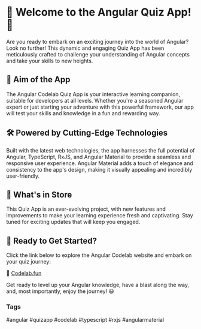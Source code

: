 # 🚀 Welcome to the Angular Quiz App! 🧠

Are you ready to embark on an exciting journey into the world of Angular? Look no further! This dynamic and engaging Quiz App has been meticulously crafted to challenge your understanding of Angular concepts and take your skills to new heights.

## 🎯 Aim of the App

The Angular Codelab Quiz App is your interactive learning companion, suitable for developers at all levels. Whether you're a seasoned Angular expert or just starting your adventure with this powerful framework, our app will test your skills and knowledge in a fun and rewarding way.

## 🛠️ Powered by Cutting-Edge Technologies

Built with the latest web technologies, the app harnesses the full potential of Angular, TypeScript, RxJS, and Angular Material to provide a seamless and responsive user experience. Angular Material adds a touch of elegance and consistency to the app's design, making it visually appealing and incredibly user-friendly.

## 🌟 What's in Store

This Quiz App is an ever-evolving project, with new features and improvements to make your learning experience fresh and captivating. Stay tuned for exciting updates that will keep you engaged.

## 🎉 Ready to Get Started?

Click the link below to explore the Angular Codelab website and embark on your quiz journey:

🔗 [Codelab.fun](https://www.codelab.fun)

Get ready to level up your Angular knowledge, have a blast along the way, and, most importantly, enjoy the journey! 😃

### Tags
#angular #quizapp #codelab #typescript #rxjs #angularmaterial
